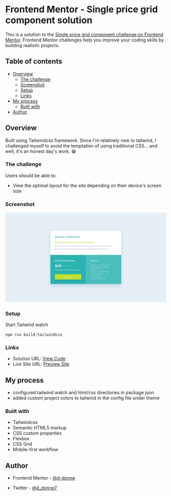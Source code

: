 # Frontend Mentor - Single price grid component solution

This is a solution to the [Single price grid component challenge on Frontend Mentor](https://www.frontendmentor.io/challenges/single-price-grid-component-5ce41129d0ff452fec5abbbc). Frontend Mentor challenges help you improve your coding skills by building realistic projects. 

## Table of contents

- [Overview](#overview)
  - [The challenge](#the-challenge)
  - [Screenshot](#screenshot)
  - [Setup](#setup)
  - [Links](#links)
- [My process](#my-process)
  - [Built with](#built-with)
- [Author](#author)

## Overview

Built using Tailwindcss framework. Since I'm relatively new to tailwind, I challenged myself to avoid the temptation of using traditional CSS... and well, it's an honest day's work. 😁

### The challenge

Users should be able to:

- View the optimal layout for the site depending on their device's screen size

### Screenshot

![](/design/desktop-design.jpg)

### Setup

Start Tailwind watch

```
npm run build:tailwindcss
```

### Links

- Solution URL: [View Code](https://github.com/d-donne/single-price-grid-component.git)
- Live Site URL: [Preview Site](https://d-donne.github.io/single-price-grid-component/)

## My process

- configured tailwind watch and html/css directories in package.json
- added custom project colors to tailwind in the config file under theme

### Built with

- Tailwindcss
- Semantic HTML5 markup
- CSS custom properties
- Flexbox
- CSS Grid
- Mobile-first workflow


## Author

- Frontend Mentor - [@d-donne](https://www.frontendmentor.io/profile/d-donne)

- Twitter - [@d_donne7](https://www.twitter.com/d_donne7)
